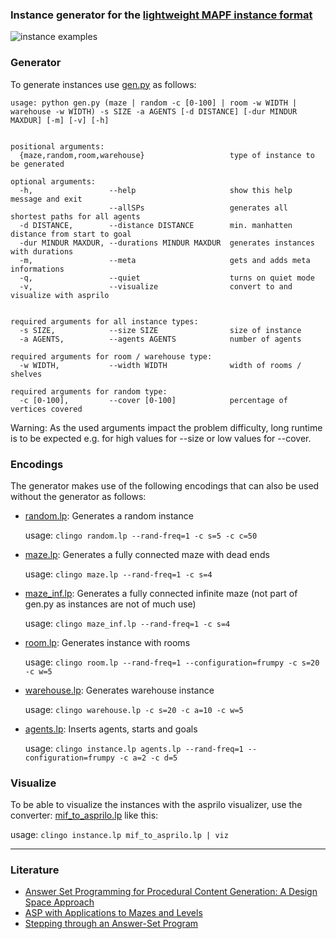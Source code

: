 ### Instance generator for the [lightweight MAPF instance format](https://github.com/krr-up/mapf-instance-format)

![instance examples](https://github.com/krr-up/mapf-instance-generators/blob/main/examples/example.png "instance examples")

### Generator
To generate instances use [gen.py](https://github.com/krr-up/mapf-instance-generators/blob/main/gen.py) as follows:

```
usage: python gen.py (maze | random -c [0-100] | room -w WIDTH | warehouse -w WIDTH) -s SIZE -a AGENTS [-d DISTANCE] [-dur MINDUR MAXDUR] [-m] [-v] [-h]


positional arguments:
  {maze,random,room,warehouse}                   type of instance to be generated

optional arguments:
  -h,                 --help                     show this help message and exit
                      --allSPs                   generates all shortest paths for all agents
  -d DISTANCE,        --distance DISTANCE        min. manhatten distance from start to goal
  -dur MINDUR MAXDUR, --durations MINDUR MAXDUR  generates instances with durations
  -m,                 --meta                     gets and adds meta informations
  -q,                 --quiet                    turns on quiet mode
  -v,                 --visualize                convert to and visualize with asprilo


required arguments for all instance types:
  -s SIZE,            --size SIZE                size of instance
  -a AGENTS,          --agents AGENTS            number of agents

required arguments for room / warehouse type:
  -w WIDTH,           --width WIDTH              width of rooms / shelves

required arguments for random type:
  -c [0-100],         --cover [0-100]            percentage of vertices covered
  ```
Warning: As the used arguments impact the problem difficulty, long runtime is to be expected e.g. for high values for --size or low values for --cover.
  
### Encodings
The generator makes use of the following encodings that can also be used without the generator as follows:

- [random.lp](https://github.com/krr-up/mapf-instance-generators/blob/main/encodings/random.lp): Generates a random instance

  usage: `clingo random.lp --rand-freq=1 -c s=5 -c c=50`
  
- [maze.lp](https://github.com/krr-up/mapf-instance-generators/blob/main/encodings/maze.lp): Generates a fully connected maze with dead ends

  usage: `clingo maze.lp --rand-freq=1 -c s=4`

- [maze_inf.lp](https://github.com/krr-up/mapf-instance-generators/blob/main/encodings/maze_inf.lp): Generates a fully connected infinite maze (not part of gen.py as instances are not of much use)

  usage: `clingo maze_inf.lp --rand-freq=1 -c s=4`

- [room.lp](https://github.com/krr-up/mapf-instance-generators/blob/main/encodings/room.lp): Generates instance with rooms

  usage: `clingo room.lp --rand-freq=1 --configuration=frumpy -c s=20 -c w=5`
  
- [warehouse.lp](https://github.com/krr-up/mapf-instance-generators/blob/main/encodings/warehouse.lp): Generates warehouse instance

  usage: `clingo warehouse.lp -c s=20 -c a=10 -c w=5` 

- [agents.lp](https://github.com/krr-up/mapf-instance-generators/blob/main/encodings/agents.lp): Inserts agents, starts and goals

  usage: `clingo instance.lp agents.lp --rand-freq=1 --configuration=frumpy -c a=2 -c d=5`

### Visualize
To be able to visualize the instances with the asprilo visualizer, use the converter: [mif_to_asprilo.lp](https://github.com/krr-up/mapf-instance-format/blob/main/mif_to_asprilo.lp) like this:

usage: `clingo instance.lp mif_to_asprilo.lp | viz`
___
### Literature
- [Answer Set Programming for Procedural Content Generation: A Design Space Approach](https://doi.org/10.1109/TCIAIG.2011.2158545)
- [ASP with Applications to Mazes and Levels](https://doi.org/10.1007/978-3-319-42716-4_8)
- [Stepping through an Answer-Set Program](https://doi.org/10.1007/978-3-642-20895-9_13)
